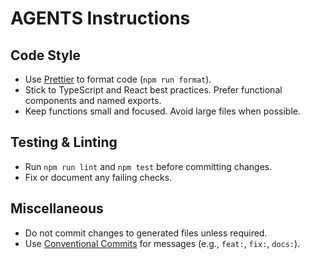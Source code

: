 # AGENTS Instructions

## Code Style

- Use [Prettier](https://prettier.io/) to format code (`npm run format`).
- Stick to TypeScript and React best practices. Prefer functional components and named exports.
- Keep functions small and focused. Avoid large files when possible.

## Testing & Linting

- Run `npm run lint` and `npm test` before committing changes.
- Fix or document any failing checks.

## Miscellaneous

- Do not commit changes to generated files unless required.
- Use [Conventional Commits](https://www.conventionalcommits.org/) for messages (e.g., `feat:`,
  `fix:`, `docs:`).

